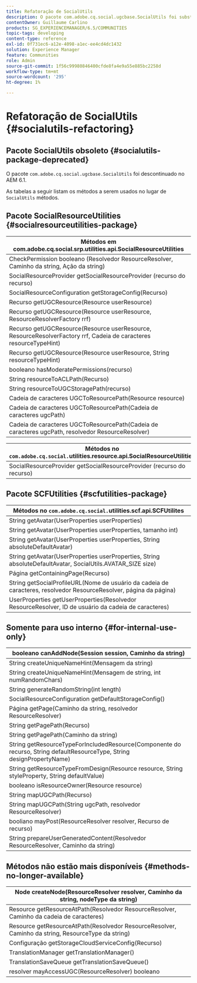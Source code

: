 ```yaml
---
title: Refatoração de SocialUtils
description: O pacote com.adobe.cq.social.ugcbase.SocialUtils foi substituído no AEM 6.1
contentOwner: Guillaume Carlino
products: SG_EXPERIENCEMANAGER/6.5/COMMUNITIES
topic-tags: developing
content-type: reference
exl-id: 0f731ec6-a12e-4098-a1ec-ee4cd4dc1432
solution: Experience Manager
feature: Communities
role: Admin
source-git-commit: 1f56c99980846400cfde8fa4e9a55e885bc2258d
workflow-type: tm+mt
source-wordcount: '295'
ht-degree: 1%

---
```


# Refatoração de SocialUtils {#socialutils-refactoring}

## Pacote SocialUtils obsoleto {#socialutils-package-deprecated}

O pacote `com.adobe.cq.social.ugcbase.SocialUtils` foi descontinuado no AEM 6.1.

As tabelas a seguir listam os métodos a serem usados no lugar de `SocialUtils` métodos.

## Pacote SocialResourceUtilities  {#socialresourceutilities-package}

| Métodos em com.adobe.cq.social.srp.utilities.api.SocialResourceUtilities |
|---|
| CheckPermission booleano (Resolvedor ResourceResolver, Caminho da string, Ação da string) |  |
| SocialResourceProvider getSocialResourceProvider (recurso do recurso) |  |
| SocialResourceConfiguration getStorageConfig(Recurso) |  |
| Recurso getUGCResource(Resource userResource) |  |
| Recurso getUGCResource(Resource userResource, ResourceResolverFactory rrf) | novo |
| Recurso getUGCResource(Resource userResource, ResourceResolverFactory rrf, Cadeia de caracteres resourceTypeHint) | novo |
| Recurso getUGCResource(Resource userResource, String resourceTypeHint) |  |
| booleano hasModeratePermissions(recurso) |  |
| String resourceToACLPath(Recurso) |  |
| String resourceToUGCStoragePath(recurso) | substitui String resourceToUGCPath(Resource resource) |
| Cadeia de caracteres UGCToResourcePath(Resource resource) |  |
| Cadeia de caracteres UGCToResourcePath(Cadeia de caracteres ugcPath) | assinatura de método alterada |
| Cadeia de caracteres UGCToResourcePath(Cadeia de caracteres ugcPath, resolvedor ResourceResolver) | novo |

| Métodos no `com.adobe.cq.social.`utilities.resource.api.SocialResourceUtilities |
|---|
| SocialResourceProvider getSocialResourceProvider (recurso do recurso) | substitui SocialResourceProvider getConfiguredProvider(recurso do recurso) |

## Pacote SCFUtilities {#scfutilities-package}

| Métodos no `com.adobe.cq.social.`utilities.scf.api.SCFUtilites |
|---|
| String getAvatar(UserProperties userProperties) |
| String getAvatar(UserProperties userProperties, tamanho int) |
| String getAvatar(UserProperties userProperties, String absoluteDefaultAvatar) |
| String getAvatar(UserProperties userProperties, String absoluteDefaultAvatar, SocialUtils.AVATAR_SIZE size) |
| Página getContainingPage(Recurso) |
| String getSocialProfileURL(Nome de usuário da cadeia de caracteres, resolvedor ResourceResolver, página da página) |
| UserProperties getUserProperties(Resolvedor ResourceResolver, ID de usuário da cadeia de caracteres) |

## Somente para uso interno {#for-internal-use-only}

| booleano canAddNode(Session session, Caminho da string) |
|---|
| String createUniqueNameHint(Mensagem da string) |
| String createUniqueNameHint(Mensagem de string, int numRandomChars) |
| String generateRandomString(int length) |
| SocialResourceConfiguration getDefaultStorageConfig() |
| Página getPage(Caminho da string, resolvedor ResourceResolver) |
| String getPagePath(Recurso) |
| String getPagePath(Caminho da string) |
| String getResourceTypeForIncludedResource(Componente do recurso, String defaultResourceType, String designPropertyName) |
| String getResourceTypeFromDesign(Resource resource, String styleProperty, String defaultValue) |
| booleano isResourceOwner(Resource resource) |
| String mapUGCPath(Recurso) |
| String mapUGCPath(String ugcPath, resolvedor ResourceResolver) |
| booliano mayPost(ResourceResolver resolver, Recurso de recurso) |
| String prepareUserGeneratedContent(Resolvedor ResourceResolver, Caminho da string) |

## Métodos não estão mais disponíveis {#methods-no-longer-available}

| Node createNode(ResourceResolver resolver, Caminho da string, nodeType da string) |
|---|
| Resource getResourceAtPath(Resolvedor ResourceResolver, Caminho da cadeia de caracteres) |
| Resource getResourceAtPath(Resolvedor ResourceResolver, Caminho da string, ResourceType da string) |
| Configuração getStorageCloudServiceConfig(Recurso) |
| TranslationManager getTranslationManager() |
| TranslationSaveQueue getTranslationSaveQueue() |
| resolver mayAccessUGC(ResourceResolver) booleano |
